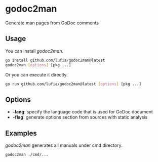 # godoc2man
Generate man pages from GoDoc comments

## Usage

You can install *godoc2man*.

```sh
go install github.com/lufia/godoc2man@latest
godoc2man [options] [pkg ...]
```

Or you can execute it directly.

```sh
go run github.com/lufia/godoc2man@latest [options] [pkg ...]
```

## Options

* **-lang**: specify the language code that is used for GoDoc document
* **-flag**: generate options section from sources with static analysis

## Examples

*godoc2man* generates all manuals under cmd directory.

```sh
godoc2man ./cmd/...
```
